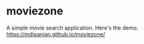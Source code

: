 # moviezone
A simple movie search application.
Here's the demo. https://mdipanjan.github.io/moviezone/
